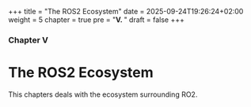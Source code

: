 +++
title = "The ROS2 Ecosystem"
date = 2025-09-24T19:26:24+02:00
weight = 5
chapter = true
pre = "<b>V. </b>"
draft = false
+++

### Chapter V

# The ROS2 Ecosystem 
This chapters deals with the ecosystem surrounding RO2. 